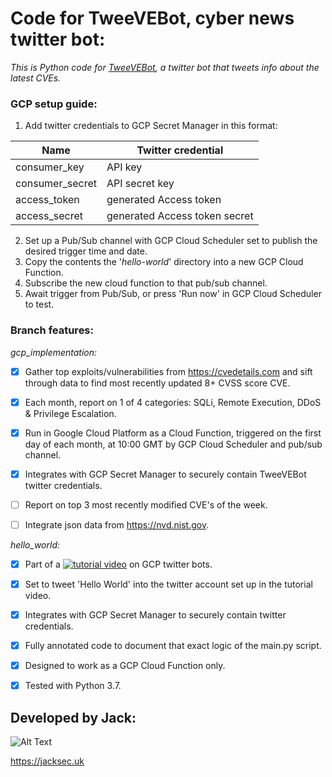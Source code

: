 # Code for TweeVEBot, cyber news twitter bot:

*This is Python code for [TweeVEBot](https://twitter.com/tweevebot), a twitter bot that tweets info about the latest CVEs.*

### GCP setup guide:

1. Add twitter credentials to GCP Secret Manager in this format:

Name | Twitter credential
------------ | -------------
consumer_key | API key
consumer_secret | API secret key
access_token | generated Access token
access_secret | generated Access token secret

2. Set up a Pub/Sub channel with GCP Cloud Scheduler set to publish the desired trigger time and date.
3. Copy the contents the '*hello-world*' directory into a new GCP Cloud Function.
4. Subscribe the new cloud function to that pub/sub channel.
5. Await trigger from Pub/Sub, or press 'Run now' in GCP Cloud Scheduler to test.

### Branch features:

*gcp_implementation:*

- [x] Gather top exploits/vulnerabilities from https://cvedetails.com and sift through data to find most recently updated 8+ CVSS score CVE.

- [x] Each month, report on 1 of 4 categories: SQLi, Remote Execution, DDoS & Privilege Escalation.

- [x] Run in Google Cloud Platform as a Cloud Function, triggered on the first day of each month, at 10:00 GMT by GCP Cloud Scheduler and pub/sub channel.

- [x] Integrates with GCP Secret Manager to securely contain TweeVEBot twitter credentials.

- [ ] Report on top 3 most recently modified CVE's of the week.
 
- [ ] Integrate json data from https://nvd.nist.gov.

*hello_world:*

- [x] Part of a [![tutorial video](https://img.youtube.com/vi/VID/0.jpg)](https://www.youtube.com/watch?v=qAKjd-PlZsI) on GCP twitter bots.

- [x] Set to tweet 'Hello World' into the twitter account set up in the tutorial video.

- [x] Integrates with GCP Secret Manager to securely contain twitter credentials.

- [x] Fully annotated code to document that exact logic of the main.py script.

- [x] Designed to work as a GCP Cloud Function only.

- [x] Tested with Python 3.7.

## Developed by Jack:
![Alt Text](https://raw.githubusercontent.com/jacksec/jacksec.github.io/master/assets/img/logo.png)

https://jacksec.uk

